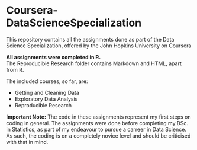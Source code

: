 # Coursera-DataScienceSpecialization
This repository contains all the assignments done as part of the Data Science Specialization, offered by the John Hopkins University on Coursera

**All assignments were completed in R.** <br>
The Reproducible Research folder contains Markdown and HTML, apart from R.

The included courses, so far, are:
- Getting and Cleaning Data
- Exploratory Data Analysis
- Reproducible Research

**Important Note:** The code in these assignments represent my first steps on coding in general. The assignments were done before completing my BSc. in Statistics, 
as part of my endeavour to pursue a carreer in Data Science. As such, the coding is on a completely novice level and should be criticised with that in mind.
